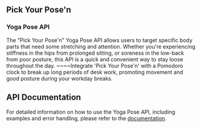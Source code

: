 ## Pick Your Pose'n 
### Yoga Pose API
The "Pick Your Pose'n" Yoga Pose API allows users to target specific body parts that need some stretching and attention.
Whether you're experiencing stiffness in the hips from prolonged sitting, or soreness in the low-back from poor posture, this API is a quick and convenient way to 
stay loose throughout the day. ~~~~Integrate 'Pick Your Pose'n' with a Pomodoro clock to break up long periods of desk work, promoting movement and good posture during your workday breaks. 

## API Documentation

For detailed information on how to use the Yoga Pose API, including examples and error handling, please refer to the [documentation](https://github.com/wswede1/yoga_project/blob/main/documents/api_documentation.md).
~~~~